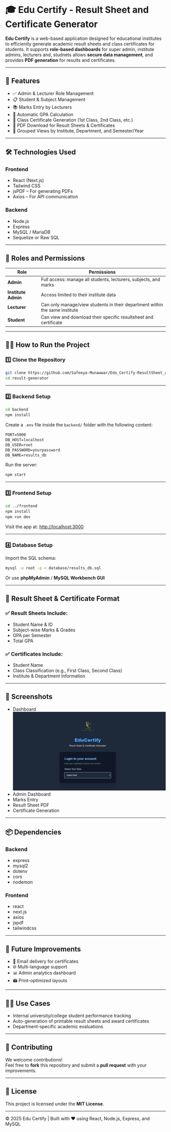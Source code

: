 # 🎓 Edu Certify - Result Sheet and Certificate Generator

**Edu Certify** is a web-based application designed for educational institutes to efficiently generate academic result sheets and class certificates for students. It supports **role-based dashboards** for super admin, institute admins,  lecturers and, studnets allows **secure data management**, and provides **PDF generation** for results and certificates.

---

## 🚀 Features

- ✅ Admin & Lecturer Role Management  
- 📋 Student & Subject Management  
- 📚 Marks Entry by Lecturers  
- 🧮 Automatic GPA Calculation  
- 🏅 Class Certificate Generation (1st Class, 2nd Class, etc.)  
- 📄 PDF Download for Result Sheets & Certificates  
- 🏫 Grouped Views by Institute, Department, and Semester/Year  

---

## 🛠️ Technologies Used

### Frontend
- React (Next.js)  
- Tailwind CSS  
- jsPDF – For generating PDFs  
- Axios – For API communication  

### Backend
- Node.js  
- Express  
- MySQL / MariaDB  
- Sequelize or Raw SQL  

---

## 🔐 Roles and Permissions

| Role            | Permissions                                                             |
|-----------------|-------------------------------------------------------------------------|
| **Admin**       | Full access: manage all students, lecturers, subjects, and marks        |
| **Institute Admin** | Access limited to their institute data                              |
| **Lecturer**    | Can only manage/view students in their department within the same institute |
| **Student**     | Can view and download their specific resultsheet and certificate        |

---

## 🧑‍💻 How to Run the Project

### 1️⃣ Clone the Repository

```bash
git clone https://github.com/Safeeya-Munawwar/Edu_Certify-ResultSheet_and_Certificate_Generator.git
cd result-generator
```

---

### 2️⃣ Backend Setup

```bash
cd backend
npm install
```

Create a `.env` file inside the `backend/` folder with the following content:

```env
PORT=5000
DB_HOST=localhost
DB_USER=root
DB_PASSWORD=yourpassword
DB_NAME=results_db
```

Run the server:

```bash
npm start
```

---

### 3️⃣ Frontend Setup

```bash
cd ../frontend
npm install
npm run dev
```

Visit the app at: [http://localhost:3000](http://localhost:3000)

---

### 4️⃣ Database Setup

Import the SQL schema:

```bash
mysql -u root -p < database/results_db.sql
```

Or use **phpMyAdmin** / **MySQL Workbench GUI**

---

## 📄 Result Sheet & Certificate Format

### ✅ Result Sheets Include:
- Student Name & ID  
- Subject-wise Marks & Grades  
- GPA per Semester  
- Total GPA  

### ✅ Certificates Include:
- Student Name  
- Class Classification (e.g., First Class, Second Class)  
- Institute & Department Information  

---

## 📸 Screenshots

- Dashboard
  ![Dashboard](screenshots/main.PNG)
- Admin Dashboard  
- Marks Entry  
- Result Sheet PDF  
- Certificate Generation  

---

## 📦 Dependencies

### Backend
- express  
- mysql2  
- dotenv  
- cors  
- nodemon  

### Frontend
- react  
- next.js  
- axios  
- jspdf  
- tailwindcss  

---

## 📌 Future Improvements

- 📧 Email delivery for certificates  
- 🌐 Multi-language support  
- 📊 Admin analytics dashboard  
- 🖨️ Print-optimized layouts  

---

## 🧑‍🎓 Use Cases

- Internal university/college student performance tracking  
- Auto-generation of printable result sheets and award certificates  
- Department-specific academic evaluations  

---

## 🤝 Contributing

We welcome contributions!  
Feel free to **fork** this repository and submit a **pull request** with your improvements.

---

## 📄 License

This project is licensed under the **MIT License**.

---

© 2025 Edu Certify | Built with ❤️ using React, Node.js, Express, and MySQL

